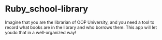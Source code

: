 # Ruby_school-library
Imagine that you are the librarian of OOP University, and you need a tool to record what books are in the library and who borrows them. This app will let youdo that in a well-organized way!
